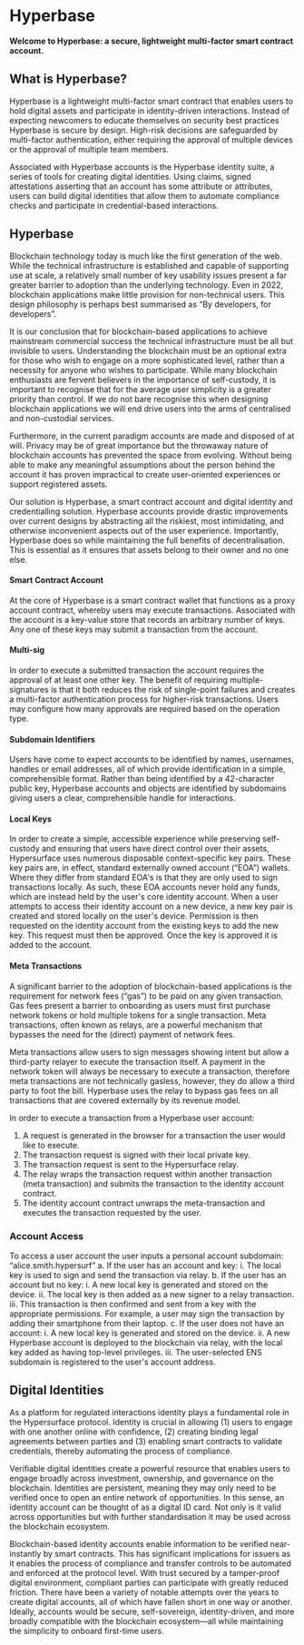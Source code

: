 # Hyperbase

**Welcome to Hyperbase: a secure, lightweight multi-factor smart contract account.**

## What is Hyperbase?

Hyperbase is a lightweight multi-factor smart contract that enables users to hold digital assets and participate in identity-driven interactions. Instead of expecting newcomers to educate themselves on security best practices Hyperbase is secure by design. High-risk decisions are safeguarded by multi-factor authentication, either requiring the approval of multiple devices or the approval of multiple team members. 

Associated with Hyperbase accounts is the Hyperbase identity suite, a series of tools for creating digital identities. Using claims, signed attestations asserting that an account has some attribute or attributes, users can build digital identities that allow them to automate compliance checks and participate in credential-based interactions.

## Hyperbase

Blockchain technology today is much like the first generation of the web. While the technical infrastructure is established and capable of supporting use at scale, a relatively small number of key usability issues present a far greater barrier to adoption than the underlying technology. Even in 2022, blockchain applications make little provision for non-technical users. This design philosophy is perhaps best summarised as “By developers, for developers”.

It is our conclusion that for blockchain-based applications to achieve mainstream commercial success the technical infrastructure must be all but invisible to users. Understanding the blockchain must be an optional extra for those who wish to engage on a more sophisticated level, rather than a necessity for anyone who wishes to participate. While many blockchain enthusiasts are fervent believers in the importance of self-custody, it is important to recognise that for the average user simplicity is a greater priority than control. If we do not bare recognise this when designing blockchain applications we will end drive users into the arms of centralised and non-custodial services. 

Furthermore, in the current paradigm accounts are made and disposed of at will. Privacy may be of great importance but the throwaway nature of blockchain accounts has prevented the space from evolving. Without being able to make any meaningful assumptions about the person behind the account it has proven impractical to create user-oriented experiences or support registered assets. 

Our solution is Hyperbase, a smart contract account and digital identity and credentialling solution. Hyperbase accounts provide drastic improvements over current designs by abstracting all the riskiest, most intimidating, and otherwise inconvenient aspects out of the user experience. Importantly, Hyperbase does so while maintaining the full benefits of decentralisation. This is essential as it ensures that assets belong to their owner and no one else. 

#### Smart Contract Account

At the core of Hyperbase is a smart contract wallet that functions as a proxy account contract, whereby users may execute transactions. Associated with the account is a key-value store that records an arbitrary number of keys. Any one of these keys may submit a transaction from the account.

#### Multi-sig

In order to execute a submitted transaction the account requires the approval of at least one other key. The benefit of requiring multiple-signatures is that it both reduces the risk of single-point failures and creates a multi-factor authentication process for higher-risk transactions. Users may configure how many approvals are required based on the operation type.

#### Subdomain Identifiers

Users have come to expect accounts to be identified by names, usernames, handles or email addresses, all of which provide identification in a simple, comprehensible format. Rather than being identified by a 42-character public key, Hyperbase accounts and objects are identified by subdomains giving users a clear, comprehensible handle for interactions.

#### Local Keys

In order to create a simple, accessible experience while preserving self-custody and ensuring that users have direct control over their assets, Hypersurface uses numerous disposable context-specific key pairs. These key pairs are, in effect, standard externally owned account (“EOA”) wallets. Where they differ from standard EOA's is that they are only used to sign transactions locally. As such, these EOA accounts never hold any funds, which are instead held by the user's core identity account. When a user attempts to access their identity account on a new device, a new key pair is created and stored locally on the user's device. Permission is then requested on the identity account from the existing keys to add the new key. This request must then be approved. Once the key is approved it is added to the account.

#### Meta Transactions

A significant barrier to the adoption of blockchain-based applications is the requirement for network fees (“gas”) to be paid on any given transaction. Gas fees present a barrier to onboarding as users must first purchase network tokens or hold multiple tokens for a single transaction. Meta transactions, often known as relays, are a powerful mechanism that bypasses the need for the (direct) payment of network fees.

Meta transactions allow users to sign messages showing intent but allow a third-party relayer to execute the transaction itself. A payment in the network token will always be necessary to execute a transaction, therefore meta transactions are not technically gasless, however, they do allow a third party to foot the bill. Hyperbase uses the relay to bypass gas fees on all transactions that are covered externally by its revenue model.

In order to execute a transaction from a Hyperbase user account:
1. A request is generated in the browser for a transaction the user would like to execute.
2. The transaction request is signed with their local private key.
3. The transaction request is sent to the Hypersurface relay.
4. The relay wraps the transaction request within another transaction (meta transaction) and submits the transaction to the identity account contract.
5. The identity account contract unwraps the meta-transaction and executes the transaction requested by the user.

### Account Access

To access a user account the user inputs a personal account subdomain: “alice.smith.hypersurf”
	a. If the user has an account and key:
		i. The local key is used to sign and send the transaction via relay.
	b. If the user has an account but no key:
		i. A new local key is generated and stored on the device.
		ii. The local key is then added as a new signer to a relay transaction.
		iii. This transaction is then confirmed and sent from a key with the appropriate permissions. For example, a user may sign the transaction by adding their smartphone from their laptop.
	c. If the user does not have an account:
		i. A new local key is generated and stored on the device.
		ii. A new Hyperbase account is deployed to the blockchain via relay, with the local key added as having top-level privileges.
		iii. The user-selected ENS subdomain is registered to the user's account address.

## Digital Identities

As a platform for regulated interactions identity plays a fundamental role in the Hypersurface protocol. Identity is crucial in allowing (1) users to engage with one another online with confidence, (2) creating binding legal agreements between parties and (3) enabling smart contracts to validate credentials, thereby automating the process of compliance.

Verifiable digital identities create a powerful resource that enables users to engage broadly across investment, ownership, and governance on the blockchain. Identities are persistent, meaning they may only need to be verified once to open an entire network of opportunities. In this sense, an identity account can be thought of as a digital ID card. Not only is it valid across opportunities but with further standardisation it may be used across the blockchain ecosystem.

Blockchain-based identity accounts enable information to be verified near-instantly by smart contracts. This has significant implications for issuers as it enables the process of compliance and transfer controls to be automated and enforced at the protocol level. With trust secured by a tamper-proof digital environment, compliant parties can participate with greatly reduced friction. There have been a variety of notable attempts over the years to create digital accounts, all of which have fallen short in one way or another. Ideally, accounts would be secure, self-sovereign, identity-driven, and more broadly compatible with the blockchain ecosystem—all while maintaining the simplicity to onboard first-time users.